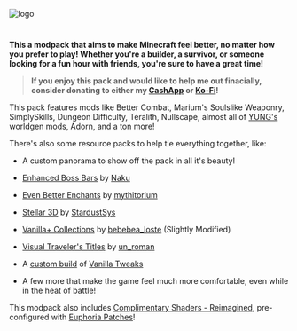 
![logo](https://kckarnige.is-a.dev/res/tscm-title.png)
#
**This a modpack that aims to make Minecraft feel better, no matter how you prefer to play! Whether you're a builder, a survivor, or someone looking for a fun hour with friends, you're sure to have a great time!**

> **If you enjoy this pack and would like to help me out finacially, consider donating to either my [CashApp](https://cash.app/$kckarnige) or [Ko-Fi](https://ko-fi.com/kckarnige)!**

This pack features mods like Better Combat, Marium's Soulslike Weaponry, SimplySkills, Dungeon Difficulty, Teralith, Nullscape, almost all of [YUNG's](https://modrinth.com/user/YUNGNICKYOUNG) worldgen mods, Adorn, and a ton more!

There's also some resource packs to help tie everything together, like:

- A custom panorama to show off the pack in all it's beauty!

- [Enhanced Boss Bars](https://modrinth.com/resourcepack/enhanced-boss-bars) by [Naku](https://modrinth.com/user/Naku)

- [Even Better Enchants](https://modrinth.com/resourcepack/even-better-enchants) by [mythitorium](https://modrinth.com/user/mythitorium)

- [Stellar 3D](https://modrinth.com/resourcepack/stellar-3d) by [StardustSys](https://modrinth.com/user/StardustSys)

- [Vanilla+ Collections](https://modrinth.com/resourcepack/vanillacollections) by [bebebea_loste](https://modrinth.com/user/bebebea_loste) (Slightly Modified)

- [Visual Traveler's Titles](https://www.curseforge.com/minecraft/texture-packs/visual-travelers-titles) by [un_roman](https://www.curseforge.com/members/un_roman)

- A [custom build](https://vanillatweaks.net/share#PBpDoU) of [Vanilla Tweaks](https://vanillatweaks.net)

- A few more that make the game feel much more comfortable, even while in the heat of battle!

This modpack also includes [Complimentary Shaders - Reimagined](https://modrinth.com/shader/complementary-reimagined), pre-configured with [Euphoria Patches](https://modrinth.com/mod/euphoria-patches)!
